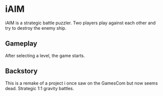# iAIM

iAIM is a strategic battle puzzler. Two players play against each other and try to destroy the enemy ship.

## Gameplay

After selecting a level, the game starts. 



## Backstory
This is a remake of a project i once saw on the GamesCom but now seems dead. Strategic 1:1 gravity battles.

